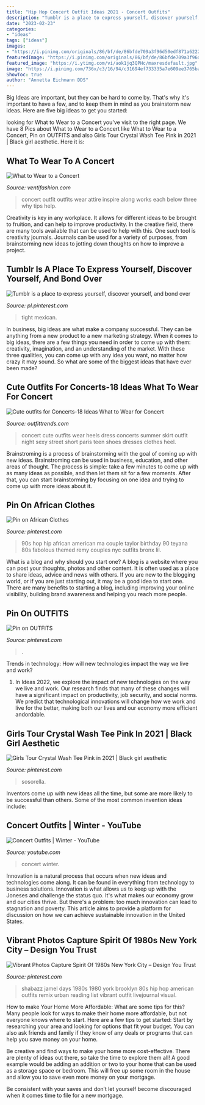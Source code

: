 ```yaml
---
title: "Hip Hop Concert Outfit Ideas 2021 - Concert Outfits"
description: "Tumblr is a place to express yourself, discover yourself, and bond over"
date: "2023-02-23"
categories:
- "ideas"
tags: ["ideas"]
images:
- "https://i.pinimg.com/originals/86/bf/de/86bfde709a3f96d50edf871a6222c97a.jpg"
featuredImage: "https://i.pinimg.com/originals/86/bf/de/86bfde709a3f96d50edf871a6222c97a.jpg"
featured_image: "https://i.ytimg.com/vi/aok1jq3QPHc/maxresdefault.jpg"
image: "https://i.pinimg.com/736x/c3/16/94/c31694ef733335a7e609ee3765ba2aed--hip-hop-fashion-th-birthday.jpg"
ShowToc: true
author: "Annetta Eichmann DDS"
---
```



Big Ideas are important, but they can be hard to come by. That's why it's important to have a few, and to keep them in mind as you brainstorm new ideas. Here are five big ideas to get you started: 

	

		
looking for What to Wear to a Concert you've visit to the right page. We have 8 Pics about What to Wear to a Concert like What to Wear to a Concert, Pin on OUTFITS and also Girls Tour Crystal Wash Tee Pink in 2021 | Black girl aesthetic. Here it is:
		
    
## What To Wear To A Concert

<img loading=lazy src="http://ventifashion.com/wp-content/uploads/2015/09/Graphic-Edge-Concert-Outfit.jpg" onerror="this.onerror=null;this.src='https://tse1.mm.bing.net/th?id=OIP.ZnXNKUGMMhoVdImc4aTKswHaFj&amp;pid=15.1';" alt="What to Wear to a Concert">

_Source: ventifashion.com_

>concert outfit outfits wear attire inspire along works each below three why tips help. 

	

Creativity is key in any workplace. It allows for different ideas to be brought to fruition, and can help to improve productivity. In the creative field, there are many tools available that can be used to help with this. One such tool is creativity journals. Journals can be used for a variety of purposes, from brainstorming new ideas to jotting down thoughts on how to improve a project.

    
## Tumblr Is A Place To Express Yourself, Discover Yourself, And Bond Over

<img loading=lazy src="https://i.pinimg.com/736x/9b/e5/c7/9be5c7ceb4ee3120333ad83564906d34.jpg" onerror="this.onerror=null;this.src='https://tse4.mm.bing.net/th?id=OIP.Fqc0v2jecnJn48FbWhszgAHaJQ&amp;pid=15.1';" alt="Tumblr is a place to express yourself, discover yourself, and bond over">

_Source: pl.pinterest.com_

>tight mexican. 

	

In business, big ideas are what make a company successful. They can be anything from a new product to a new marketing strategy. When it comes to big ideas, there are a few things you need in order to come up with them: creativity, imagination, and an understanding of the market. With these three qualities, you can come up with any idea you want, no matter how crazy it may sound. So what are some of the biggest ideas that have ever been made?

    
## Cute Outfits For Concerts-18 Ideas What To Wear For Concert

<img loading=lazy src="http://www.outfittrends.com/wp-content/uploads/2015/09/cute-outfits-to-wear-to-a-concert-8.jpg" onerror="this.onerror=null;this.src='https://tse3.mm.bing.net/th?id=OIP._btoafnFxFvrFLpNKiDNIgAAAA&amp;pid=15.1';" alt="Cute outfits for Concerts-18 Ideas What to Wear for Concert">

_Source: outfittrends.com_

>concert cute outfits wear heels dress concerts summer skirt outfit night sexy street short paris teen shoes dresses clothes heel. 

	

Brainstroming is a process of brainstorming with the goal of coming up with new ideas. Brainstroming can be used in business, education, and other areas of thought. The process is simple: take a few minutes to come up with as many ideas as possible, and then let them sit for a few moments. After that, you can start brainstorming by focusing on one idea and trying to come up with more ideas about it.

    
## Pin On African Clothes

<img loading=lazy src="https://i.pinimg.com/736x/c3/16/94/c31694ef733335a7e609ee3765ba2aed--hip-hop-fashion-th-birthday.jpg" onerror="this.onerror=null;this.src='https://tse2.mm.bing.net/th?id=OIP.v09KGLNi07tEFCwwuNU2AwHaG3&amp;pid=15.1';" alt="Pin on African Clothes">

_Source: pinterest.com_

>90s hop hip african american ma couple taylor birthday 90 teyana 80s fabolous themed remy couples nyc outfits bronx lil. 

	

What is a blog and why should you start one?
A blog is a website where you can post your thoughts, photos and other content. It is often used as a place to share ideas, advice and news with others. If you are new to the blogging world, or if you are just starting out, it may be a good idea to start one. There are many benefits to starting a blog, including improving your online visibility, building brand awareness and helping you reach more people.

    
## Pin On OUTFITS

<img loading=lazy src="https://i.pinimg.com/736x/fa/8f/1b/fa8f1b1074bd98c07af8586e90b16127.jpg" onerror="this.onerror=null;this.src='https://tse1.mm.bing.net/th?id=OIP.s_ArlCxTbOKWMtKA03lQNAHaNL&amp;pid=15.1';" alt="Pin on OUTFITS">

_Source: pinterest.com_

>. 

	

Trends in technology: How will new technologies impact the way we live and work?
1. In Ideas 2022, we explore the impact of new technologies on the way we live and work. Our research finds that many of these changes will have a significant impact on productivity, job security, and social norms. We predict that technological innovations will change how we work and live for the better, making both our lives and our economy more efficient andordable.

    
## Girls Tour Crystal Wash Tee Pink In 2021 | Black Girl Aesthetic

<img loading=lazy src="https://i.pinimg.com/736x/07/6e/be/076ebeb542413d2db64bcb78ef3cd961.jpg" onerror="this.onerror=null;this.src='https://tse3.mm.bing.net/th?id=OIP.avdcpUZ56I61s9p6eTFCRwHaLG&amp;pid=15.1';" alt="Girls Tour Crystal Wash Tee Pink in 2021 | Black girl aesthetic">

_Source: pinterest.com_

>sosorella. 

	

Inventors come up with new ideas all the time, but some are more likely to be successful than others. Some of the most common invention ideas include:

    
## Concert Outfits | Winter - YouTube

<img loading=lazy src="https://i.ytimg.com/vi/aok1jq3QPHc/maxresdefault.jpg" onerror="this.onerror=null;this.src='https://tse2.mm.bing.net/th?id=OIP.o34zMy9CR37zCT-hgulVjAHaEK&amp;pid=15.1';" alt="Concert Outfits | Winter - YouTube">

_Source: youtube.com_

>concert winter. 

	

Innovation is a natural process that occurs when new ideas and technologies come along. It can be found in everything from technology to business solutions. Innovation is what allows us to keep up with the Joneses and challenge the status quo. It's what makes our economy grow and our cities thrive. But there's a problem: too much innovation can lead to stagnation and poverty. This article aims to provide a platform for discussion on how we can achieve sustainable innovation in the United States.

    
## Vibrant Photos Capture Spirit Of 1980s New York City – Design You Trust

<img loading=lazy src="https://i.pinimg.com/originals/86/bf/de/86bfde709a3f96d50edf871a6222c97a.jpg" onerror="this.onerror=null;this.src='https://tse1.mm.bing.net/th?id=OIP.pIDBpcejgDpKdt2z72CoWgHaKs&amp;pid=15.1';" alt="Vibrant Photos Capture Spirit Of 1980s New York City – Design You Trust">

_Source: pinterest.com_

>shabazz jamel days 1980s 1980 york brooklyn 80s hip hop american outfits remix urban reading list vibrant outfit livejournal visual. 

	

How to make Your Home More Affordable: What are some tips for this?
Many people look for ways to make their home more affordable, but not everyone knows where to start. Here are a few tips to get started:
Start by researching your area and looking for options that fit your budget. You can also ask friends and family if they know of any deals or programs that can help you save money on your home.

Be creative and find ways to make your home more cost-effective. There are plenty of ideas out there, so take the time to explore them all! A good example would be adding an addition or two to your home that can be used as a storage space or bedroom. This will free up some room in the house and allow you to save even more money on your mortgage.

Be consistent with your saves and don’t let yourself become discouraged when it comes time to file for a new mortgage.

